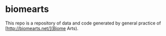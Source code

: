 # biomearts
This repo is a repository of data and code generated by general practice of [http://biomearts.net/](Biome Arts).
